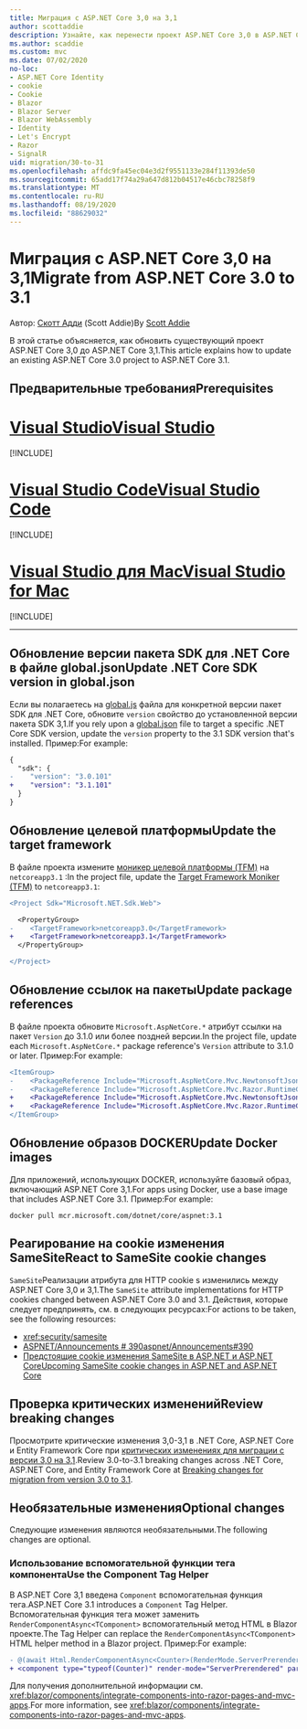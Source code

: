 ```yaml
---
title: Миграция с ASP.NET Core 3,0 на 3,1
author: scottaddie
description: Узнайте, как перенести проект ASP.NET Core 3,0 в ASP.NET Core 3,1.
ms.author: scaddie
ms.custom: mvc
ms.date: 07/02/2020
no-loc:
- ASP.NET Core Identity
- cookie
- Cookie
- Blazor
- Blazor Server
- Blazor WebAssembly
- Identity
- Let's Encrypt
- Razor
- SignalR
uid: migration/30-to-31
ms.openlocfilehash: affdc9fa45ec04e3d2f9551133e284f11393de50
ms.sourcegitcommit: 65add17f74a29a647d812b04517e46cbc78258f9
ms.translationtype: MT
ms.contentlocale: ru-RU
ms.lasthandoff: 08/19/2020
ms.locfileid: "88629032"
---
```

# <a name="migrate-from-aspnet-core-30-to-31"></a><span data-ttu-id="03a68-103">Миграция с ASP.NET Core 3,0 на 3,1</span><span class="sxs-lookup"><span data-stu-id="03a68-103">Migrate from ASP.NET Core 3.0 to 3.1</span></span>

<span data-ttu-id="03a68-104">Автор: [Скотт Адди](https://github.com/scottaddie) (Scott Addie)</span><span class="sxs-lookup"><span data-stu-id="03a68-104">By [Scott Addie](https://github.com/scottaddie)</span></span>

<span data-ttu-id="03a68-105">В этой статье объясняется, как обновить существующий проект ASP.NET Core 3,0 до ASP.NET Core 3,1.</span><span class="sxs-lookup"><span data-stu-id="03a68-105">This article explains how to update an existing ASP.NET Core 3.0 project to ASP.NET Core 3.1.</span></span>

## <a name="prerequisites"></a><span data-ttu-id="03a68-106">Предварительные требования</span><span class="sxs-lookup"><span data-stu-id="03a68-106">Prerequisites</span></span>

# <a name="visual-studio"></a>[<span data-ttu-id="03a68-107">Visual Studio</span><span class="sxs-lookup"><span data-stu-id="03a68-107">Visual Studio</span></span>](#tab/visual-studio)

[!INCLUDE[](~/includes/net-core-prereqs-vs-3.1.md)]

# <a name="visual-studio-code"></a>[<span data-ttu-id="03a68-108">Visual Studio Code</span><span class="sxs-lookup"><span data-stu-id="03a68-108">Visual Studio Code</span></span>](#tab/visual-studio-code)

[!INCLUDE[](~/includes/net-core-prereqs-vsc-3.1.md)]

# <a name="visual-studio-for-mac"></a>[<span data-ttu-id="03a68-109">Visual Studio для Mac</span><span class="sxs-lookup"><span data-stu-id="03a68-109">Visual Studio for Mac</span></span>](#tab/visual-studio-mac)

[!INCLUDE[](~/includes/net-core-prereqs-mac-3.1.md)]

---

## <a name="update-net-core-sdk-version-in-globaljson"></a><span data-ttu-id="03a68-110">Обновление версии пакета SDK для .NET Core в файле global.json</span><span class="sxs-lookup"><span data-stu-id="03a68-110">Update .NET Core SDK version in global.json</span></span>

<span data-ttu-id="03a68-111">Если вы полагаетесь на [global.js](/dotnet/core/tools/global-json) файла для конкретной версии пакет SDK для .NET Core, обновите `version` свойство до установленной версии пакета SDK 3,1.</span><span class="sxs-lookup"><span data-stu-id="03a68-111">If you rely upon a [global.json](/dotnet/core/tools/global-json) file to target a specific .NET Core SDK version, update the `version` property to the 3.1 SDK version that's installed.</span></span> <span data-ttu-id="03a68-112">Пример:</span><span class="sxs-lookup"><span data-stu-id="03a68-112">For example:</span></span>

```diff
{
  "sdk": {
-    "version": "3.0.101"
+    "version": "3.1.101"
  }
}
```

## <a name="update-the-target-framework"></a><span data-ttu-id="03a68-113">Обновление целевой платформы</span><span class="sxs-lookup"><span data-stu-id="03a68-113">Update the target framework</span></span>

<span data-ttu-id="03a68-114">В файле проекта измените [моникер целевой платформы (TFM)](/dotnet/standard/frameworks) на `netcoreapp3.1` :</span><span class="sxs-lookup"><span data-stu-id="03a68-114">In the project file, update the [Target Framework Moniker (TFM)](/dotnet/standard/frameworks) to `netcoreapp3.1`:</span></span>

```diff
<Project Sdk="Microsoft.NET.Sdk.Web">

  <PropertyGroup>
-    <TargetFramework>netcoreapp3.0</TargetFramework>
+    <TargetFramework>netcoreapp3.1</TargetFramework>
  </PropertyGroup>

</Project>
```

## <a name="update-package-references"></a><span data-ttu-id="03a68-115">Обновление ссылок на пакеты</span><span class="sxs-lookup"><span data-stu-id="03a68-115">Update package references</span></span>

<span data-ttu-id="03a68-116">В файле проекта обновите `Microsoft.AspNetCore.*` атрибут ссылки на пакет `Version` до 3.1.0 или более поздней версии.</span><span class="sxs-lookup"><span data-stu-id="03a68-116">In the project file, update each `Microsoft.AspNetCore.*` package reference's `Version` attribute to 3.1.0 or later.</span></span> <span data-ttu-id="03a68-117">Пример:</span><span class="sxs-lookup"><span data-stu-id="03a68-117">For example:</span></span>

```diff
<ItemGroup>
-    <PackageReference Include="Microsoft.AspNetCore.Mvc.NewtonsoftJson" Version="3.0.0" />
-    <PackageReference Include="Microsoft.AspNetCore.Mvc.Razor.RuntimeCompilation" Version="3.0.0" Condition="'$(Configuration)' == 'Debug'" />
+    <PackageReference Include="Microsoft.AspNetCore.Mvc.NewtonsoftJson" Version="3.1.1" />
+    <PackageReference Include="Microsoft.AspNetCore.Mvc.Razor.RuntimeCompilation" Version="3.1.1" Condition="'$(Configuration)' == 'Debug'" />
</ItemGroup>
```

## <a name="update-docker-images"></a><span data-ttu-id="03a68-118">Обновление образов DOCKER</span><span class="sxs-lookup"><span data-stu-id="03a68-118">Update Docker images</span></span>

<span data-ttu-id="03a68-119">Для приложений, использующих DOCKER, используйте базовый образ, включающий ASP.NET Core 3,1.</span><span class="sxs-lookup"><span data-stu-id="03a68-119">For apps using Docker, use a base image that includes ASP.NET Core 3.1.</span></span> <span data-ttu-id="03a68-120">Пример:</span><span class="sxs-lookup"><span data-stu-id="03a68-120">For example:</span></span>

```console
docker pull mcr.microsoft.com/dotnet/core/aspnet:3.1
```

## <a name="react-to-samesite-no-loccookie-changes"></a><span data-ttu-id="03a68-121">Реагирование на cookie изменения SameSite</span><span class="sxs-lookup"><span data-stu-id="03a68-121">React to SameSite cookie changes</span></span>

<span data-ttu-id="03a68-122">`SameSite`Реализации атрибута для HTTP cookie s изменились между ASP.NET Core 3,0 и 3,1.</span><span class="sxs-lookup"><span data-stu-id="03a68-122">The `SameSite` attribute implementations for HTTP cookies changed between ASP.NET Core 3.0 and 3.1.</span></span> <span data-ttu-id="03a68-123">Действия, которые следует предпринять, см. в следующих ресурсах:</span><span class="sxs-lookup"><span data-stu-id="03a68-123">For actions to be taken, see the following resources:</span></span>

* <xref:security/samesite>
* [<span data-ttu-id="03a68-124">ASPNET/Announcements # 390</span><span class="sxs-lookup"><span data-stu-id="03a68-124">aspnet/Announcements#390</span></span>](https://github.com/aspnet/Announcements/issues/390)
* <span data-ttu-id="03a68-125">[Предстоящие cookie изменения SameSite в ASP.NET и ASP.NET Core](https://devblogs.microsoft.com/aspnet/upcoming-samesite-cookie-changes-in-asp-net-and-asp-net-core/)</span><span class="sxs-lookup"><span data-stu-id="03a68-125">[Upcoming SameSite cookie changes in ASP.NET and ASP.NET Core](https://devblogs.microsoft.com/aspnet/upcoming-samesite-cookie-changes-in-asp-net-and-asp-net-core/)</span></span>

## <a name="review-breaking-changes"></a><span data-ttu-id="03a68-126">Проверка критических изменений</span><span class="sxs-lookup"><span data-stu-id="03a68-126">Review breaking changes</span></span>

<span data-ttu-id="03a68-127">Просмотрите критические изменения 3,0-3,1 в .NET Core, ASP.NET Core и Entity Framework Core при [критических изменениях для миграции с версии 3,0 на 3,1](/dotnet/core/compatibility/3.0-3.1).</span><span class="sxs-lookup"><span data-stu-id="03a68-127">Review 3.0-to-3.1 breaking changes across .NET Core, ASP.NET Core, and Entity Framework Core at [Breaking changes for migration from version 3.0 to 3.1](/dotnet/core/compatibility/3.0-3.1).</span></span>

## <a name="optional-changes"></a><span data-ttu-id="03a68-128">Необязательные изменения</span><span class="sxs-lookup"><span data-stu-id="03a68-128">Optional changes</span></span>

<span data-ttu-id="03a68-129">Следующие изменения являются необязательными.</span><span class="sxs-lookup"><span data-stu-id="03a68-129">The following changes are optional.</span></span>

### <a name="use-the-component-tag-helper"></a><span data-ttu-id="03a68-130">Использование вспомогательной функции тега компонента</span><span class="sxs-lookup"><span data-stu-id="03a68-130">Use the Component Tag Helper</span></span>

<span data-ttu-id="03a68-131">В ASP.NET Core 3,1 введена `Component` вспомогательная функция тега.</span><span class="sxs-lookup"><span data-stu-id="03a68-131">ASP.NET Core 3.1 introduces a `Component` Tag Helper.</span></span> <span data-ttu-id="03a68-132">Вспомогательная функция тега может заменить `RenderComponentAsync<TComponent>` вспомогательный метод HTML в Blazor проекте.</span><span class="sxs-lookup"><span data-stu-id="03a68-132">The Tag Helper can replace the `RenderComponentAsync<TComponent>` HTML helper method in a Blazor project.</span></span> <span data-ttu-id="03a68-133">Пример:</span><span class="sxs-lookup"><span data-stu-id="03a68-133">For example:</span></span>

```diff
- @(await Html.RenderComponentAsync<Counter>(RenderMode.ServerPrerendered, new { IncrementAmount = 10 }))
+ <component type="typeof(Counter)" render-mode="ServerPrerendered" param-IncrementAmount="10" />
```

<span data-ttu-id="03a68-134">Для получения дополнительной информации см. <xref:blazor/components/integrate-components-into-razor-pages-and-mvc-apps>.</span><span class="sxs-lookup"><span data-stu-id="03a68-134">For more information, see <xref:blazor/components/integrate-components-into-razor-pages-and-mvc-apps>.</span></span>
